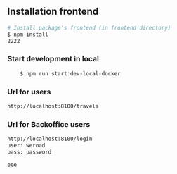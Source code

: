 ## Installation frontend
```bash
# Install package's frontend (in frontend directory)
$ npm install
2222
```

### Start development in local
```bash
    $ npm run start:dev-local-docker
```

### Url for users
```bash
http://localhost:8100/travels
```

### Url for Backoffice users
```bash
http://localhost:8100/login
user: weroad
pass: password

eee
```